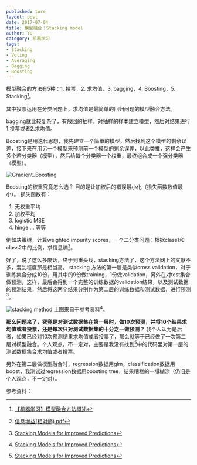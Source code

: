 ```yaml
---
published: ture
layout: post
date: 2017-07-04
title: 模型融合：Stacking model
author: Yu
category: 机器学习
tags:
- Stacking
- Voting
- Averaging
- Bagging
- Boosting
---
```

<!--xzcat TTP-001_S1_L003.raw.annovar.hg19_multianno.vcf.xz | vcftools  --vcf - --min-meanDP 10  --recode --stdout --recode-INFO-all > test.vcf -->

模型融合的方法有5种：1. 投票，2. 求均值，3. bagging，4. Boosting，5. Stacking[^1]。

其中投票运用在分类问题上，求均值是最简单的回归问题的模型融合方法。

bagging就比较复杂了，有放回的抽样，对抽样的样本建立模型，然后对结果进行1.投票或者2.求均值。

Boosting是用迭代思想，我先建立一个简单的模型，然后找到这个模型的剩余误差，接下来在用另一个模型来预测前一个模型的剩余误差，以此类推，这样会产生多个若分类器（模型），然后给每个分类器一个权重，最终组合成一个强分类器（模型）。

![Gradient_Boosting](http://i.imgur.com/puZ8S3h.png)


Boosting的权重究竟怎么选？
目的是让加权后的错误最小化（损失函数数值最小）。
损失函数有：
1. 无权重平均
2. 加权平均
3. logistic MSE
4. hinge
... 等等

例如决策树，计算weighted impurity scores，一个二分类问题：根据class1和class2中的比例，求信息熵[^2]。


好了，说了这么多废话，终于到重头戏，stacking方法了，这个方法网上的文献不多，混乱程度那是相当高。
stacking 方法的第一层是类似cross validation，对于训练集合分成10份，用其中的9份做training，1份做validation，另外在对test集合做预测，这样，最后会得到一个完整的训练数据的validation结果，以及测试数据的预测结果，然后将这两个结果分别作为第二层的训练数据和测试数据，进行预测[^3]。

![stacking method](http://i.imgur.com/akHjfc3.png "Stacking Models for Improved Predictions")
上图来自于参考资料[^3]。

**那么问题来了，究竟是对测试数据集在第一层时，做10次预测，并将10个结果求均值或者投票，还是每次只对测试数据集的十分之一做预测？**
我个人认为是后者，如果已经对10次预测结果求均值或者投票了，那么就等于已经做了一次第二层对模型融合。个人观点，不一定对，主要是我没有找到[^3]中的代码里对第一层的测试数据集合求均值或者投票。

另外在第二层做模型融合时，regression数据用glm，classification数据用boost，我测试过regression数据用boosting tree，结果糟糕的一塌糊涂（仍旧是个人观点，不一定对）。



参考资料：

[^1]: [【机器学习】模型融合方法概述](https://zhuanlan.zhihu.com/p/25836678)
[^2]: [信息增益(相对熵) pdf](https://courses.cs.washington.edu/courses/cse455/10au/notes/InfoGain.pdf)
[^3]: [Stacking Models for Improved Predictions](http://www.kdnuggets.com/2017/02/stacking-models-imropved-predictions.html)
